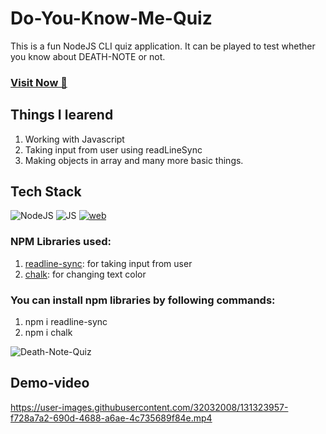 # Do-You-Know-Me-Quiz
This is a fun NodeJS CLI quiz application. It can be played to test whether you know about DEATH-NOTE or not.


### <a href="https://replit.com/@NeeleshSingh3/Death-Note-Quiz-NodeJs-CLI-Quiz-App?embed=1&output=1" target="_blank">**Visit Now 🚀**</a>

## Things I learend
1. Working with Javascript
2. Taking input from user using readLineSync
3. Making objects in array and many more basic things.


## Tech Stack
![NodeJS](https://img.shields.io/badge/Node.js%20-%339933.svg?&style=for-the-badge&logo=Node.js&logoColor=white)
![JS](https://img.shields.io/badge/JavaScript-323330?style=for-the-badge&logo=javascript&logoColor=F7DF1E)
[![web](https://img.shields.io/badge/Replit-667881?style=for-the-badge&logo=Replit&logoColor=white)](https://replit.com/@NeeleshSingh3/Death-Note-Quiz-NodeJs-CLI-Quiz-App?embed=1&output=1)

### NPM Libraries used:
1. [readline-sync](https://www.npmjs.com/package/readline-sync): for taking input from user
2. [chalk](https://www.npmjs.com/package/chalk): for changing text color

### You can install npm libraries by following commands:
1. npm i readline-sync
2. npm i chalk 

![Death-Note-Quiz](https://user-images.githubusercontent.com/32032008/131322149-6c534a2f-63f1-406b-bd0e-e3e35d47715a.jpg)


## Demo-video
https://user-images.githubusercontent.com/32032008/131323957-f728a7a2-690d-4688-a6ae-4c735689f84e.mp4

